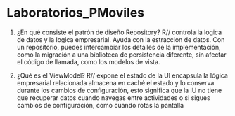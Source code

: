 # Laboratorios_PMoviles
1. ¿En qué consiste el patrón de diseño Repository?
R// controla la logica de datos y la logica empresarial. Ayuda con la estraccion de datos. Con un repositorio, puedes intercambiar los detalles de la implementación, como la migración a una biblioteca de persistencia diferente, sin afectar el código de llamada, como los modelos de vista. 

2. ¿Qué es el ViewModel?
R// expone el estado de la UI 
encapsula la lógica empresarial relacionada
almacena en caché el estado y lo conserva
durante los cambios de configuración, esto significa que la IU no tiene que recuperar datos cuando navegas entre
actividades o si sigues cambios de configuración, como cuando rotas la pantalla

